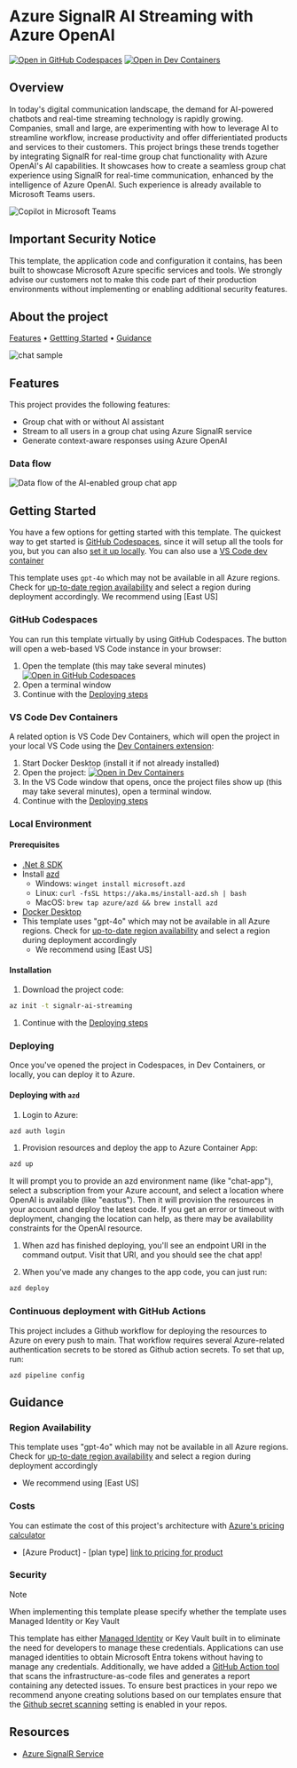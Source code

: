 # Azure SignalR AI Streaming with Azure OpenAI

[![Open in GitHub Codespaces](https://github.com/codespaces/badge.svg)](https://codespaces.new/Azure-Samples/signalr-ai-streaming)
[![Open in Dev Containers](https://img.shields.io/static/v1?style=for-the-badge&label=Dev%20Containers&message=Open&color=blue&logo=visualstudiocode)](https://vscode.dev/redirect?url=vscode://ms-vscode-remote.remote-containers/cloneInVolume?url=https://github.com/Azure-Samples/signalr-ai-streaming)

## Overview

In today's digital communication landscape, the demand for AI-powered chatbots and real-time streaming technology is rapidly growing. Companies, small and large, are experimenting with how to leverage AI to streamline workflow, increase productivity and offer differientiated products and services to their customers. This project brings these trends together by integrating SignalR for real-time group chat functionality with Azure OpenAI's AI capabilities. It showcases how to create a seamless group chat experience using SignalR for real-time communication, enhanced by the intelligence of Azure OpenAI. Such experience is already available to Microsoft Teams users.

![Copilot in Microsoft Teams](./group_chat_with_ai.jpg)

## Important Security Notice

This template, the application code and configuration it contains, has been built to showcase Microsoft Azure specific services and tools. We strongly advise our customers not to make this code part of their production environments without implementing or enabling additional security features.  

## About the project

[Features](#features) • [Gettting Started](#getting-started) • [Guidance](#guidance)

![chat sample](./ai-powered-group-chat.png)


## Features

This project provides the following features:

* Group chat with or without AI assistant
* Stream to all users in a group chat using Azure SignalR service
* Generate context-aware responses using Azure OpenAI

### Data flow

![Data flow of the AI-enabled group chat app](./sequence-diagram-ai-powered-group-chat.png)

## Getting Started

You have a few options for getting started with this template. The quickest way to get started is [GitHub Codespaces](#github-codespaces), since it will setup all the tools for you, but you can also [set it up locally](#local-environment). You can also use a [VS Code dev container](#vs-code-dev-containers)

This template uses `gpt-4o` which may not be available in all Azure regions. Check for [up-to-date region availability](https://learn.microsoft.com/azure/ai-services/openai/concepts/models#standard-deployment-model-availability) and select a region during deployment accordingly. We recommend using [East US]

### GitHub Codespaces

You can run this template virtually by using GitHub Codespaces. The button will open a web-based VS Code instance in your browser:

1. Open the template (this may take several minutes)
    [![Open in GitHub Codespaces](https://github.com/codespaces/badge.svg)](https://codespaces.new/Azure-Samples/signalr-ai-streaming)
1. Open a terminal window
1. Continue with the [Deploying steps](#deploying)

### VS Code Dev Containers

A related option is VS Code Dev Containers, which will open the project in your local VS Code using the [Dev Containers extension](https://marketplace.visualstudio.com/items?itemName=ms-vscode-remote.remote-containers):

1. Start Docker Desktop (install it if not already installed)
1. Open the project:
    [![Open in Dev Containers](https://img.shields.io/static/v1?style=for-the-badge&label=Dev%20Containers&message=Open&color=blue&logo=visualstudiocode)](https://vscode.dev/redirect?url=vscode://ms-vscode-remote.remote-containers/cloneInVolume?url=https://github.com/Azure-Samples/signalr-ai-streaming)
1. In the VS Code window that opens, once the project files show up (this may take several minutes), open a terminal window.
1. Continue with the [Deploying steps](#deploying)

### Local Environment

#### Prerequisites

* [.Net 8 SDK](https://dotnet.microsoft.com/download/dotnet/8.0)
* Install [azd](https://aka.ms/install-azd)
  * Windows: `winget install microsoft.azd`
  * Linux: `curl -fsSL https://aka.ms/install-azd.sh | bash`
  * MacOS: `brew tap azure/azd && brew install azd`
* [Docker Desktop](https://www.docker.com/products/docker-desktop/)
* This template uses "gpt-4o" which may not be available in all Azure regions. Check for [up-to-date region availability](https://learn.microsoft.com/azure/ai-services/openai/concepts/models#standard-deployment-model-availability) and select a region during deployment accordingly
  * We recommend using [East US]

#### Installation

1. Download the project code:

```bash
az init -t signalr-ai-streaming
```

1. Continue with the [Deploying steps](#deploying)

### Deploying

Once you've opened the project in Codespaces, in Dev Containers, or locally, you can deploy it to Azure.

#### Deploying with `azd`

1. Login to Azure:

```bash
azd auth login
```

1. Provision resources and deploy the app to Azure Container App:

```bash
azd up
```

It will prompt you to provide an azd environment name (like "chat-app"), select a subscription from your Azure account, and select a location where OpenAI is available (like "eastus"). Then it will provision the resources in your account and deploy the latest code. If you get an error or timeout with deployment, changing the location can help, as there may be availability constraints for the OpenAI resource.

1. When azd has finished deploying, you'll see an endpoint URI in the command output. Visit that URI, and you should see the chat app!

1. When you've made any changes to the app code, you can just run:

```bash
azd deploy
```

### Continuous deployment with GitHub Actions

This project includes a Github workflow for deploying the resources to Azure
on every push to main. That workflow requires several Azure-related authentication secrets
to be stored as Github action secrets. To set that up, run:

```shell
azd pipeline config
```

## Guidance

### Region Availability

This template uses "gpt-4o" which may not be available in all Azure regions. Check for [up-to-date region availability](https://learn.microsoft.com/azure/ai-services/openai/concepts/models#standard-deployment-model-availability) and select a region during deployment accordingly
  * We recommend using [East US]

### Costs

You can estimate the cost of this project's architecture with [Azure's pricing calculator](https://azure.microsoft.com/pricing/calculator/)

* [Azure Product] - [plan type] [link to pricing for product](https://azure.microsoft.com/pricing/)

### Security

> [!NOTE]
> When implementing this template please specify whether the template uses Managed Identity or Key Vault

This template has either [Managed Identity](https://learn.microsoft.com/entra/identity/managed-identities-azure-resources/overview) or Key Vault built in to eliminate the need for developers to manage these credentials. Applications can use managed identities to obtain Microsoft Entra tokens without having to manage any credentials. Additionally, we have added a [GitHub Action tool](https://github.com/microsoft/security-devops-action) that scans the infrastructure-as-code files and generates a report containing any detected issues. To ensure best practices in your repo we recommend anyone creating solutions based on our templates ensure that the [Github secret scanning](https://docs.github.com/code-security/secret-scanning/about-secret-scanning) setting is enabled in your repos.

## Resources

* [Azure SignalR Service](https://learn.microsoft.com/azure/azure-signalr/signalr-overview)
